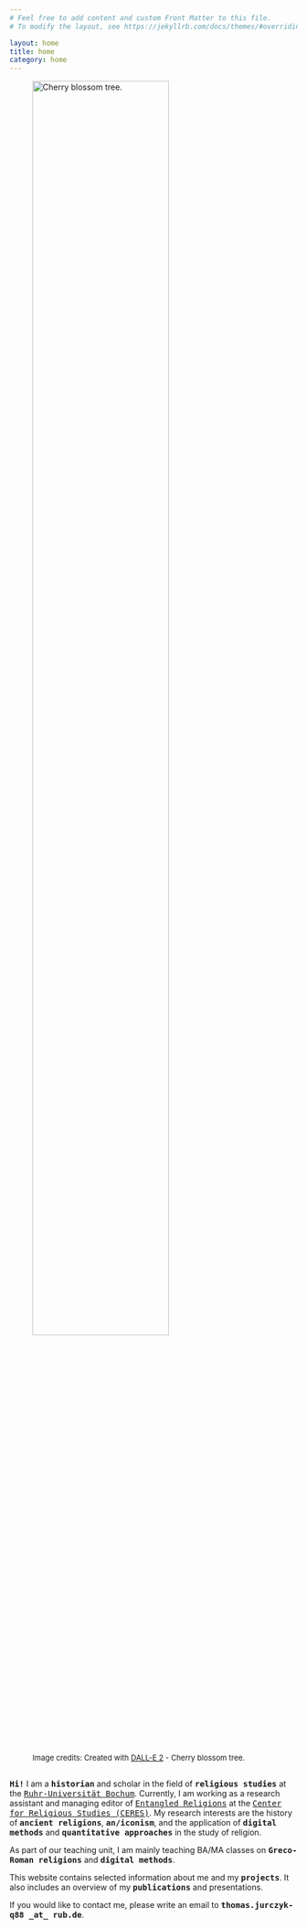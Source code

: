 ```yaml
---
# Feel free to add content and custom Front Matter to this file.
# To modify the layout, see https://jekyllrb.com/docs/themes/#overriding-theme-defaults

layout: home
title: home
category: home
---
```


<figure style="padding-bottom: 3%;">
  <img src="{{ site.baseurl }}{% link assets/images/title.png %}" alt="Cherry blossom tree." style="width:75%">
  <figcaption style="font-size: small">Image credits: Created with <a href="https://openai.com/dall-e-2/">DALL-E 2</a> - Cherry blossom tree.</figcaption>
</figure>

<p class="title-text">
	<span style="font-family: monospace"><b>Hi!</b></span> I am a <span style="font-family: monospace"><b>historian</b></span> and scholar in the field of <span style="font-family: monospace"><b>religious studies</b></span> at the <a href="https://www.ruhr-uni-bochum.de/en" style="font-family: monospace">Ruhr-Universität Bochum</a>. Currently, I am working as a research assistant and managing editor of <a href="https://er.ceres.rub.de/" style="font-family: monospace">Entangled Religions</a> at the <a href="https://ceres.rub.de/en/" style="font-family: monospace">Center for Religious Studies (CERES)</a>. My research interests are the history of <span style="font-family: monospace"><b>ancient religions</b></span>, <span style="font-family: monospace"><b>an/iconism</b></span>, and the application of <span style="font-family: monospace"><b>digital methods</b></span> and <span style="font-family: monospace"><b>quantitative approaches</b></span> in the study of religion.
</p>

<p class="title-text">
	As part of our teaching unit, I am mainly teaching BA/MA classes on <span style="font-family: monospace"><b>Greco-Roman religions</b></span> and <span style="font-family: monospace"><b>digital methods</b></span>.
</p>

<p class="title-text">
	This website contains selected information about me and my <span style="font-family: monospace"><b>projects</b></span>. It also includes an overview of my <span style="font-family: monospace"><b>publications</b></span> and presentations.
</p>

<p class="title-text">
	If you would like to contact me, please write an email to <span style="font-family: monospace"><b>thomas.jurczyk-q88 _at_ rub.de</b></span>.
</p>
